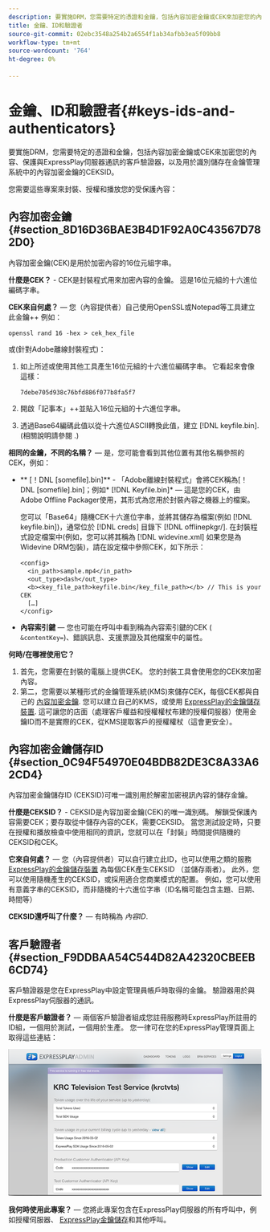```yaml
---
description: 要實施DRM，您需要特定的憑證和金鑰，包括內容加密金鑰或CEK來加密您的內容、保護與ExpressPlay伺服器通訊的客戶驗證器，以及用於識別儲存在金鑰管理系統中的內容加密金鑰的CEKSID。
title: 金鑰、ID和驗證者
source-git-commit: 02ebc3548a254b2a6554f1ab34afbb3ea5f09bb8
workflow-type: tm+mt
source-wordcount: '764'
ht-degree: 0%

---
```


# 金鑰、ID和驗證者{#keys-ids-and-authenticators}

要實施DRM，您需要特定的憑證和金鑰，包括內容加密金鑰或CEK來加密您的內容、保護與ExpressPlay伺服器通訊的客戶驗證器，以及用於識別儲存在金鑰管理系統中的內容加密金鑰的CEKSID。

您需要這些專案來封裝、授權和播放您的受保護內容：

## 內容加密金鑰 {#section_8D16D36BAE3B4D1F92A0C43567D782D0}

內容加密金鑰(CEK)是用於加密內容的16位元組字串。

**什麼是CEK？** - CEK是封裝程式用來加密內容的金鑰。 這是16位元組的十六進位編碼字串。

**CEK來自何處？**  — 您（內容提供者）自己使用OpenSSL或Notepad等工具建立此金鑰++ 例如：

```
openssl rand 16 -hex > cek_hex_file
```

或(針對Adobe離線封裝程式)：

1. 如上所述或使用其他工具產生16位元組的十六進位編碼字串。 它看起來會像這樣：

   ```
   7debe705d938c76bfd886f077b8fa5f7
   ```

1. 開啟「記事本」++並貼入16位元組的十六進位字串。
1. 透過Base64編碼此值以從十六進位ASCII轉換此值，建立 [!DNL keyfile.bin]. (相關說明請參閱 [](../../multi-drm-workflows/quick-start/package-your-content.md).)

**相同的金鑰，不同的名稱？**  — 是，您可能會看到其他位置有其他名稱參照的CEK，例如：

* ** [！DNL [somefile].bin]** - 「Adobe離線封裝程式」會將CEK稱為[！DNL [somefile].bin]；例如* [!DNL Keyfile.bin]* — 這是您的CEK，由Adobe Offline Packager使用，其形式為您用於封裝內容之機器上的檔案。

  您可以「Base64」隨機CEK十六進位字串，並將其儲存為檔案(例如 [!DNL keyfile.bin])，通常位於 [!DNL creds] 目錄下 [!DNL offlinepkgr/]. 在封裝程式設定檔案中(例如，您可以將其稱為 [!DNL widevine.xml] 如果您是為Widevine DRM包裝)，請在設定檔中參照CEK，如下所示：

  ```
  <config>  
    <in_path>sample.mp4</in_path>  
    <out_type>dash</out_type>
    <b><key_file_path>keyfile.bin</key_file_path></b> // This is your CEK  
    […] 
  </config> 
  ```

* **內容索引鍵**  — 您也可能在呼叫中看到稱為內容索引鍵的CEK ( `&contentKey=`)、錯誤訊息、支援票證及其他檔案中的屬性。

**何時/在哪裡使用它？**

1. 首先，您需要在封裝的電腦上提供CEK。 您的封裝工具會使用您的CEK來加密內容。
1. 第二，您需要以某種形式的金鑰管理系統(KMS)來儲存CEK，每個CEK都與自己的 [內容加密金鑰](../../multi-drm-workflows/glossary/glossary-cek.md). 您可以建立自己的KMS，或使用 [ExpressPlay的金鑰儲存裝置](https://www.expressplay.com/developer/key-storage/). 這可讓您的店面（處理客戶權益和授權權杖布建的授權伺服器）使用金鑰ID而不是實際的CEK，從KMS提取客戶的授權權杖（這會更安全）。

## 內容加密金鑰儲存ID {#section_0C94F54970E04BDB82DE3C8A33A62CD4}

內容加密金鑰儲存ID (CEKSID)可唯一識別用於解密加密視訊內容的儲存金鑰。

**什麼是CEKSID？** - CEKSID是內容加密金鑰(CEK)的唯一識別碼。 解鎖受保護內容需要CEK；要存取從中儲存內容的CEK，需要CEKSID。 當您測試設定時，只要在授權和播放檢查中使用相同的資訊，您就可以在「封裝」時間提供隨機的CEKSID和CEK。

**它來自何處？**  — 您（內容提供者）可以自行建立此ID，也可以使用之類的服務 [ExpressPlay的金鑰儲存裝置](https://www.expressplay.com/developer/key-storage/) 為每個CEK產生CEKSID （並儲存兩者）。 此外，您可以使用隨機產生的CEKSID，或採用適合您商業模式的配置。 例如，您可以使用有意義字串的CEKSID，而非隨機的十六進位字串（ID名稱可能包含主題、日期、時間等）

**CEKSID還呼叫了什麼？**  — 有時稱為 *內容ID*.

## 客戶驗證者 {#section_F9DDBAA54C544D82A42320CBEEB6CD74}

客戶驗證器是您在ExpressPlay中設定管理員帳戶時取得的金鑰。 驗證器用於與ExpressPlay伺服器的通訊。

**什麼是客戶驗證者？**  — 兩個客戶驗證者組成您註冊服務時ExpressPlay所註冊的ID組，一個用於測試，一個用於生產。 您一律可在您的ExpressPlay管理頁面上取得這些連結：
<!--<a id="fig_c5h_xdl_wv"></a>-->

![](assets/expressplay_admin_dashboard-web.png)

**我何時使用此專案？**  — 您將此專案包含在ExpressPlay伺服器的所有呼叫中，例如授權伺服器、 [ExpressPlay金鑰儲存](https://www.expressplay.com/developer/key-storage/)和其他呼叫。
